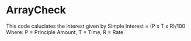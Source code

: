 # ArrayCheck

This code caluclates the interest given by
  Simple Interest = (P x T x R)/100
  Where:
  P = Principle Amount, T = Time, R = Rate